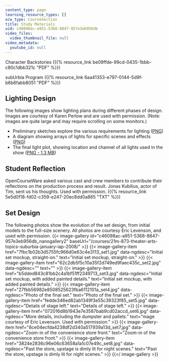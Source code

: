 ```yaml
---
content_type: page
learning_resource_types: []
ocw_type: CourseSection
title: Study Materials
uid: c46098ac-a951-5368-8847-957e3eb956db
video_files:
  video_thumbnail_file: null
video_metadata:
  youtube_id: null
---
```


Character Backstories ({{% resource_link be09ffde-99cd-0435-1bbb-c80c1dbb321c "PDF" %}})

subUrbia Program ({{% resource_link 6aa41353-e797-0144-5d9f-b6b6fabb8051 "PDF" %}})

Lighting Design
---------------

The following images show lighting plans during different phases of design. Images are courtesy of Karen Perlow and are used with permission. (Note: images are quite large and may require scrolling on some monitors.)

*   Preliminary sketches explore the various requirements for lighting ([PNG](/ans7870/21m/21m.873/iap08/imagegallery/lights/lights6.png))
*   A diagram showing arrays of lights for specific scenes and effects ([PNG](/ans7870/21m/21m.873/iap08/imagegallery/lights/lights2.png))
*   The final light plot, showing location and channel of all lights used in the show ([PNG - 1.3 MB](/ans7870/21m/21m.873/iap08/imagegallery/lights/lights1.png))

Student Reflection
------------------

OpenCourseWare asked various cast and crew members to contribute their reflections on the production process and result. Jonas Kubilius, actor of Tim, sent us his thoughts. Used with permission. ({{% resource_link 5e5d0f18-fd02-c359-e247-20ec8dd0a865 "TXT" %}})

Set Design
----------

The following photos show the evolution of the set design, from initial models to the full-size scenery. All photos are courtesy Eric Levenson, and used with permission.
{{< image-gallery id="c46098ac-a951-5368-8847-957e3eb956db_nanogallery2" baseUrl="/courses/21m-873-theater-arts-topics-suburbia-january-iap-2008/" >}}
{{< image-gallery-item href="7fbc1b02b3d5755fc966d0e63c4e3113_set1.jpg" data-ngdesc="Initial set mockup, straight-on." text="Initial set mockup, straight-on." >}}
{{< image-gallery-item href="62c2db5f5c10a35f2d749ed9faec435c_set2.jpg" data-ngdesc="" text="" >}}
{{< image-gallery-item href="b5dded843c81bb2c4a1bf51ff2349713_set3.jpg" data-ngdesc="Initial set mockup, with added painted details." text="Initial set mockup, with added painted details." >}}
{{< image-gallery-item href="27fbb56982e8508525623fba6112101a_set4.jpg" data-ngdesc="Photo of the final set." text="Photo of the final set." >}}
{{< image-gallery-item href="fedde346ed82ab1349f3e55c39323f85_set5.jpg" data-ngdesc="Details of stage left." text="Details of stage left." >}}
{{< image-gallery-item href="072016d8b1943e7e3587bab9cd02accd_set6.jpg" data-ngdesc="More details, including the dumpster and pallets." text="mage courtesy of Eric Levenson. Used with permission." >}}
{{< image-gallery-item href="8ce04ecfda4238df2d340a517939a13d_set7.jpg" data-ngdesc="Zoom-in of the convenience store front." text="Zoom-in of the convenience store front." >}}
{{< image-gallery-item href="3824e2836c96e06c63658a1a1c07e49c_set8.jpg" data-ngdesc="Past the store, upstage is dimly lit for night scenes." text="Past the store, upstage is dimly lit for night scenes." >}}
{{</ image-gallery >}}